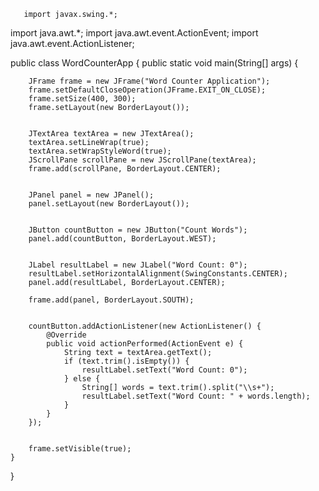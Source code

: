 
       import javax.swing.*;
import java.awt.*;
import java.awt.event.ActionEvent;
import java.awt.event.ActionListener;

public class WordCounterApp {
    public static void main(String[] args) {
        
        JFrame frame = new JFrame("Word Counter Application");
        frame.setDefaultCloseOperation(JFrame.EXIT_ON_CLOSE);
        frame.setSize(400, 300);
        frame.setLayout(new BorderLayout());

        
        JTextArea textArea = new JTextArea();
        textArea.setLineWrap(true);
        textArea.setWrapStyleWord(true);
        JScrollPane scrollPane = new JScrollPane(textArea);
        frame.add(scrollPane, BorderLayout.CENTER);

        
        JPanel panel = new JPanel();
        panel.setLayout(new BorderLayout());

    
        JButton countButton = new JButton("Count Words");
        panel.add(countButton, BorderLayout.WEST);

        
        JLabel resultLabel = new JLabel("Word Count: 0");
        resultLabel.setHorizontalAlignment(SwingConstants.CENTER);
        panel.add(resultLabel, BorderLayout.CENTER);

        frame.add(panel, BorderLayout.SOUTH);

    
        countButton.addActionListener(new ActionListener() {
            @Override
            public void actionPerformed(ActionEvent e) {
                String text = textArea.getText();
                if (text.trim().isEmpty()) {
                    resultLabel.setText("Word Count: 0");
                } else {
                    String[] words = text.trim().split("\\s+");
                    resultLabel.setText("Word Count: " + words.length);
                }
            }
        });

        
        frame.setVisible(true);
    }
}
